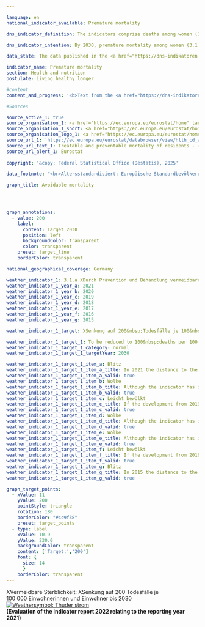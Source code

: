```yaml
---

language: en        
national_indicator_available: Premature mortality        

dns_indicator_definition: The indicators comprise deaths among women (3.1&nbsp;a) and men (3.1&nbsp;b) in the population below 70&nbsp;years of age with reference to 100,000&nbsp;inhabitants of the “old” standardised European population below 70&nbsp;years (excluding those less than 1&nbsp;year old).        

dns_indicator_intention: By 2030, premature mortality among women (3.1.a) should not exceed 100, and for men (3.1.b), it should not exceed 190&nbsp;deaths per 100,000&nbsp;inhabitants.        

data_state: The data published in the <a href="https://dns-indikatoren.de/assets/Publikationen/Indikatorenberichte/2022.pdf">indicator report 2022</a> is as of 31 October 2022. The data shown on this platform was last updated in September 2024.        

indicator_name: Premature mortality        
section: Health and nutrition        
postulate: Living healthy longer        

#content         
content_and_progress: '<b>Text from the <a href="https://dns-indikatoren.de/assets/Publikationen/Indikatorenberichte/2022.pdf">Indicator Report 2022&nbsp;</a></b><br><br>The data sources of the indicators are the death statistics and the intercensal population updates produced by the Federal Statistical Office. As part of the causes of death statistics, all official cause of death certificates are recorded and evaluated. The population statistics specify the current population based on the results of the most recent census. The data refer to the “old” standardised European population. A standard population is a modelled population that makes it possible to compare change rates over time.<br><br>The indicators 3.1.a and 3.1.b are also part of the Federal Health Monitoring information system (www.gbe-bund.de). Those under 1&nbsp;year of age and consequently the infant mortality rate are excluded from the assessment.<br><br>Premature mortality steadily decreased between 1991&nbsp;and 2020, both for women (‒&nbsp;38&nbsp;%) and for men (‒&nbsp;44&nbsp;%). As a result of this decrease, the gender difference in premature mortality declined, too. In 2020, for example, 145&nbsp;women and 276&nbsp;men per 100,000&nbsp;inhabitants died before they reached the age of 70. If this trend continues unchanged as seen in recent years, the gender-specific targets for 2030&nbsp;will not be achieved.<br><br>The <abbr title="Coronavirus SARS-CoV-2" tabindex="0">COVID-19</abbr>-pandemic caused significantly more deaths in 2020, however, considering the indicators over time, the changes of the values are minor. The mortality in the age group of above 80&nbsp;years old (not considered for the indicators) considerably increased in 2020, while in the age group below 70&nbsp;years 1.7&nbsp;% women and 2.3&nbsp;% men died due to <abbr title="Coronavirus SARS-CoV-2" tabindex="0">COVID-19</abbr>. Therefore, the indicators are less affected by the <abbr title="Coronavirus SARS-CoV-2" tabindex="0">COVID-19</abbr>-pandemic. It is assumed, that a substantial undercoverage of COVID-deaths is not prevalent.<br><br>Life expectancy is an indicator based on death statistics and the intercensal population updates and excludes the effects of population ageing on the development of mortality. In 2020&nbsp;and 2021, the pandemic caused a short-run decline in life expectancy. In the long-run, reflecting the steady decrease in premature mortality, life expectancy in Germany has continued to follow an upward curve. Todays 70-year-old women can, statistically, expect to live another 17.0&nbsp;years and 70-year-old men another 14.3. Between 2019&nbsp;and 2021, the average life expectancy was 83.4&nbsp;years for new-born girls and 78.5&nbsp;years for boys, which was 4.4&nbsp;years higher for girls and 6.1&nbsp;years for boys than the average for the years 1991&nbsp;to 1993. Differences in life expectancy between the western Länder and the eastern Länder (each excluding Berlin) are for new born girls 0.2&nbsp;years and for new-born boys 1.8&nbsp;years and, thus, significantly decreased. However, the differences between east-west Germany are increasing in size due to the pandemic.<br><br>The largest share of all causes of premature mortality in 2020&nbsp;was malignant neoplasms (35.9&nbsp;%), followed by cardiovascular diseases (19.5&nbsp;%). Deaths due to external causes (such as accidents, poisoning, suicide) accounted for as much as 8.6&nbsp;%. Diseases of the digestive and respiratory tracts contributed 7.3&nbsp;% and 5.2&nbsp;%, respectively, to the causes of death. Since 1991, the shares of malignant neoplasms and diseases of the respiratory tract among all causes of death have increased (by +&nbsp;2.7&nbsp;and +&nbsp;1.2&nbsp;percentage points, respectively). In contrast, causes such as cardiovascular diseases (‒&nbsp;11.6&nbsp;percentage points), external causes (‒&nbsp;2.4&nbsp;percentage points) and diseases of the digestive tract (‒&nbsp;0.3&nbsp;percentage points) have declined.<br><br>Besides factors such as health related behaviour (see, for instance, indicators 3.1.c and 3.1.d on adolescent and adult smoking rates or 3.1.e and 3.1.f on child/adolescent and adult obesity rates), medical care also has an important influence on mortality rates. Health expenditure rose to 440.6&nbsp;billion euros in 2020&nbsp;due to the pandemic and reached a peak. It is equivalent to an annual amount of 5,298&nbsp;euros per capita of population, compared with 4,980&nbsp;euros in 2019. Since the beginning of calculations in 1992, health care expenditures per capita reached a value above 5,000&nbsp;euros for the first time. Health care expenditures amounted to 26.8&nbsp;billion euros in 2020, and, thus, were 6.5&nbsp;% higher than pre-pandemic level in 2019. This level of spending represented 13.1&nbsp;% of the gross domestic product and has increased by 1.2&nbsp;% from the value in 2019.'                

#Sources        

source_active_1: true
source_organisation_1: <a href="https://ec.europa.eu/eurostat/home" target="_blank" onclick="return confirm_alert('Eurostat', 'En')">Eurostat</a>
source_organisation_1_short: <a href="https://ec.europa.eu/eurostat/home" target="_blank" onclick="return confirm_alert('Eurostat', 'En')">Eurostat</a>
source_organisation_logo_1: <a href="https://ec.europa.eu/eurostat/home" target="_blank" onclick="return confirm_alert('Eurostat', 'En')"><img src="https://dnsTestEnvironment.github.io/site/public/OrgImgEn/eurostat.png" alt="Eurostat" title=" Click here to visit the homepage of the organizationEurostat" style="height:60px; width:148px; border:transparent"/></a>
source_url_1: 'https://ec.europa.eu/eurostat/databrowser/view/hlth_cd_apr/default/table?lang=en&category=hlth.hlth_cdeath.hlth_cd_pbt'
source_url_text_1: Treatable and preventable mortality of residents - <abbr title="European Statistical Office" tabindex="0">Eurostat</abbr> table [hlth_cd_apr]
source_url_alert_1: Eurostat
        
copyright: '&copy; Federal Statistical Office (Destatis), 2025'        

data_footnote: "<br>Altersstandardisiert: Europäische Standardbevölkerung 2013."        

graph_title: Avoidable mortality        

        


graph_annotations:
  - value: 200
    label:
      content: Target 2030
      position: left
      backgroundColor: transparent
      color: transparent
    preset: target_line
    borderColor: transparent                

national_geographical_coverage: Germany        

weather_indicator_1: 3.1.a XDurch Prävention und Behandlung vermeidbare Sterblichkeit
weather_indicator_1_year_a: 2021
weather_indicator_1_year_b: 2020
weather_indicator_1_year_c: 2019
weather_indicator_1_year_d: 2018
weather_indicator_1_year_e: 2017
weather_indicator_1_year_f: 2016
weather_indicator_1_year_g: 2015

weather_indicator_1_target: XSenkung auf 200&nbsp;Todesfälle je 100&nbsp;000&nbsp;Einwohnerinnen und Einwohner bis 2030

weather_indicator_1_target_1: To be reduced to 100&nbsp;deaths per 100,000&nbsp;inhabitants (women) by 2030
weather_indicator_1_target_1_category: normal
weather_indicator_1_target_1_targetYear: 2030

weather_indicator_1_target_1_item_a: Blitz
weather_indicator_1_target_1_item_a_title: In 2021 the distance to the target was constantly high or had increased. Thus, the indicator did not develop in the desired direction.
weather_indicator_1_target_1_item_a_valid: true
weather_indicator_1_target_1_item_b: Wolke
weather_indicator_1_target_1_item_b_title: Although the indicator has in 2020 been moving in the desired direction toward the target, if the trend had to continued, the target would have been missed in the target year by more than 20% of the difference between the target value and the value at that time.
weather_indicator_1_target_1_item_b_valid: true
weather_indicator_1_target_1_item_c: Leicht bewölkt
weather_indicator_1_target_1_item_c_title: If the development from 2019 had continued, the target had been missed by at least 5&nbsp;documentat%, but by a maximum of 20&nbsp;% of the difference between the target value and the value at that time.
weather_indicator_1_target_1_item_c_valid: true
weather_indicator_1_target_1_item_d: Wolke
weather_indicator_1_target_1_item_d_title: Although the indicator has in 2018 been moving in the desired direction toward the target, if the trend had to continued, the target would have been missed in the target year by more than 20% of the difference between the target value and the value at that time.
weather_indicator_1_target_1_item_d_valid: true
weather_indicator_1_target_1_item_e: Wolke
weather_indicator_1_target_1_item_e_title: Although the indicator has in 2017 been moving in the desired direction toward the target, if the trend had to continued, the target would have been missed in the target year by more than 20% of the difference between the target value and the value at that time.
weather_indicator_1_target_1_item_e_valid: true
weather_indicator_1_target_1_item_f: Leicht bewölkt
weather_indicator_1_target_1_item_f_title: If the development from 2016 had continued, the target had been missed by at least 5&nbsp;documentat%, but by a maximum of 20&nbsp;% of the difference between the target value and the value at that time.
weather_indicator_1_target_1_item_f_valid: true
weather_indicator_1_target_1_item_g: Blitz
weather_indicator_1_target_1_item_g_title: In 2015 the distance to the target was constantly high or had increased. Thus, the indicator did not develop in the desired direction.
weather_indicator_1_target_1_item_g_valid: true        

graph_target_points:
  - xValue: 11
    yValue: 200
    pointStyle: triangle
    rotation: 180
    borderColor: "#4c9f38"
    preset: target_points
  - type: label
    xValue: 10.9
    yValue: 230.0
    backgroundColor: transparent
    content: ['Target:','200']
    font: {
      size: 14
      }
    borderColor: transparent        
---
```



<div>
  <div class="my-header">
    <label class="default">XVermeidbare Sterblichkeit: XSenkung auf 200&nbsp;Todesfälle je 100&nbsp;000&nbsp;Einwohnerinnen und Einwohner bis 2030
      <a href="https://dnsUpgradeEnvironment.github.io/site/en/status"><img src="https://sdg-indikatoren.de/public/Wettersymbole/Blitz.png" title="In 2021 the distance to the target was constantly high or had increased. Thus, the indicator did not develop in the desired direction." alt="Weathersymbol: Thuder strom"/>
      </a>
    </label>
  </div>
</div>
<div class="my-header-note">
  <label class="default"><b>(Evaluation of the indicator report 2022 relating to the reporting year 2021)
  </b></label>
</div>